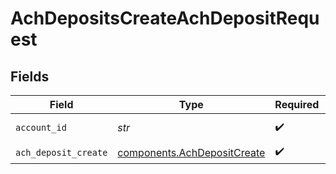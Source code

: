 # AchDepositsCreateAchDepositRequest


## Fields

| Field                                                                      | Type                                                                       | Required                                                                   | Description                                                                | Example                                                                    |
| -------------------------------------------------------------------------- | -------------------------------------------------------------------------- | -------------------------------------------------------------------------- | -------------------------------------------------------------------------- | -------------------------------------------------------------------------- |
| `account_id`                                                               | *str*                                                                      | :heavy_check_mark:                                                         | The account id.                                                            | 01H8FB90ZRRFWXB4XC2JPJ1D4Y                                                 |
| `ach_deposit_create`                                                       | [components.AchDepositCreate](../../models/components/achdepositcreate.md) | :heavy_check_mark:                                                         | N/A                                                                        |                                                                            |